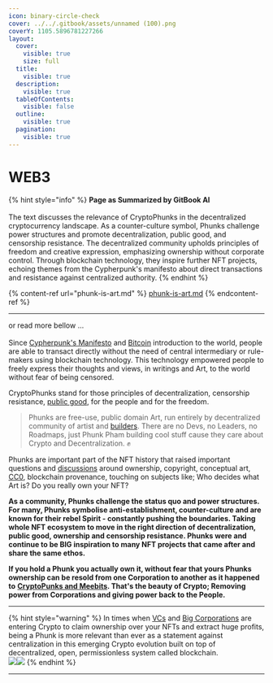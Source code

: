 ```yaml
---
icon: binary-circle-check
cover: ../../.gitbook/assets/unnamed (100).png
coverY: 1105.5896781227266
layout:
  cover:
    visible: true
    size: full
  title:
    visible: true
  description:
    visible: true
  tableOfContents:
    visible: false
  outline:
    visible: true
  pagination:
    visible: true
---
```


# WEB3

{% hint style="info" %}
**Page as Summarized by GitBook AI** \
\
The text discusses the relevance of CryptoPhunks in the decentralized cryptocurrency landscape. As a counter-culture symbol, Phunks challenge power structures and promote decentralization, public good, and censorship resistance. The decentralized community upholds principles of freedom and creative expression, emphasizing ownership without corporate control. Through blockchain technology, they inspire further NFT projects, echoing themes from the Cypherpunk's manifesto about direct transactions and resistance against centralized authority.
{% endhint %}

{% content-ref url="phunk-is-art.md" %}
[phunk-is-art.md](phunk-is-art.md)
{% endcontent-ref %}

***

or read more bellow ...\
\
Since [Cypherpunk's Manifesto](https://www.activism.net/cypherpunk/manifesto.html) and [Bitcoin](https://satoshi.nakamotoinstitute.org/emails/cryptography/1/) introduction to the world, people are able to transact directly without the need of central intermediary or rule-makers using blockchain technology. This technology empowered people to freely express their thoughts and views, in writings and Art, to the world without fear of being censored.&#x20;

CryptoPhunks stand for those principles of decentralization, censorship resistance, [public good](https://cryptonews.com/videos/funding-the-commons-funding-public-goods-algorithms-and-mechanisms.htm), for the people and for the freedom.&#x20;

> Phunks are free-use, public domain Art, run entirely by decentralized community of artist and [builders](../../resources/code-and-more/open-sourced.md). There are no Devs, no Leaders, no Roadmaps, just Phunk Pham building cool stuff cause they care about Crypto and Decentralization. :fist:

Phunks are important part of the NFT history that raised important questions and [discussions](../../social-media/media/threads.md) around ownership, copyright, conceptual art, [CC0](https://creativecommons.org/publicdomain/zero/1.0/deed.en), blockchain provenance, touching on subjects like; Who decides what Art is? Do you really own your NFT?

**As a community, Phunks challenge the status quo and power structures. For many, Phunks symbolise anti-establishment, counter-culture and are known for their rebel Spirit - constantly pushing the boundaries. Taking whole NFT ecosystem to move in the right direction of decentralization, public good, ownership and censorship resistance. Phunks were and continue to be BIG inspiration to many NFT projects that came after and share the same ethos.**

**If you hold a Phunk you actually own it, without fear that yours Phunks ownership can be resold from one Corporation to another as it happened to** [**CryptoPunks and Meebits**](https://twitter.com/yugalabs/status/1502420714527334406?s=20\&t=J5ZZNygm5AQ4XfL58MAxTw)**. That's the beauty of Crypto; Removing power from Corporations and giving power back to the People.**

***

{% hint style="warning" %}
In times when [VCs](https://www.investopedia.com/terms/v/venturecapitalist.asp) and [Big Corporations](https://www.theverge.com/2022/3/22/22991272/yuga-labs-seed-funding-a16z-bored-ape-yacht-club-bayc-metaverse-other-side) are entering Crypto to claim ownership over your NFTs and extract huge profits, being a Phunk is more relevant than ever as a statement against centralization in this emerging Crypto evolution built on top of decentralized, open, permissionless system called blockchain.\
![](<../../.gitbook/assets/Bildschirmfoto 2022-03-10 um 21.18.54.png>)![](<../../.gitbook/assets/Bildschirmfoto 2022-03-10 um 21.18.31.png>)
{% endhint %}

***
